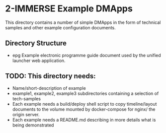 # 2-IMMERSE Example DMApps

This directory contains a number of simple DMApps in the form of technical samples and other example configuration documents. 

## Directory Structure

- epg
    Example electronic programme guide document used by the unified launcher web application.
    
## TODO: This directory needs:

- Name/short-description of example
- example1, example2, example3 subdirectories containing a selection of tech-samples
- Each example needs a build/deploy shell script to copy timeline/layout documents to the volume mounted by docker-compose for nginx/ the origin server.
- Each example needs a README.md describing in more details what is being demonstrated
